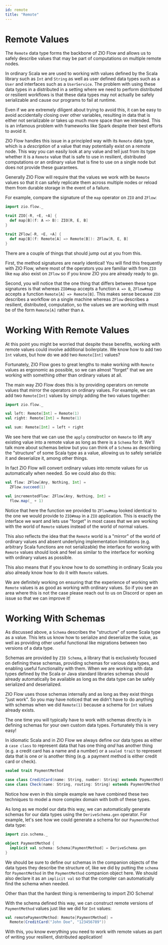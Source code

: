 ```yaml
---
id: remote
title: "Remote"
---
```


# Remote Values

The `Remote` data type forms the backbone of ZIO Flow and allows us to safely describe values that may be part of computations on multiple remote nodes.

In ordinary Scala we are used to working with values defined by the Scala library such as `Int` and `String` as well as user defined data types such as a `User` and interfaces such as a `UserService`. The problem with using these data types in a distributed in a setting where we need to perform distributed or resilient workflows is that these data types may not actually be safely serializable and cause our programs to fail at runtime.

Even if we are extremely diligent about trying to avoid this, it can be easy to avoid accidentally closing over other variables, resulting in data that is either not serializable or takes up much more space than we intended. This is an infamous problem with frameworks like Spark despite their best efforts to avoid it.

ZIO Flow handles this issue in a principled way with its `Remote` data type, which is a _description_ of a value that may potentially exist on a remote node. This way you can easily look at any value and tell just from its type whether it is a `Remote` value that is safe to use in resilient, distributed computations or an ordinary value that is fine to use on a single node but does not provide these guarantees.

Generally ZIO Flow will require that the values we work with be `Remote` values so that it can safely replicate them across multiple nodes or reload them from durable storage in the event of a failure.

For example, compare the signature of the `map` operator on `ZIO` and `ZFlow`:

```scala mdoc
import zio.flow._

trait ZIO[-R, +E, +A] {
  def map[B](f: A => B): ZIO[R, E, B]
}

trait ZFlow[-R, +E, +A] {
  def map[B](f: Remote[A] => Remote[B]): ZFlow[R, E, B]
}
```

There are a couple of things that should jump out at you from this.

First, the method signatures are nearly identical! You will find this frequently with ZIO Flow, where most of the operators you are familiar with from `ZIO` like `map` also exist on `ZFlow` so if you know ZIO you are already ready to go.

Second, you will notice that the one thing that differs between these type signatures is that whereas `ZIO#map` accepts a function `A => B`, `ZFlow#map` accepts a function `Remote[A] => Remote[B]`. This makes sense because `ZIO` describes a workflow on a single machine whereas `ZFlow` describes a resilient, distributed, computation, so the values we are working with must be of the form `Remote[A]` rather than `A`.

# Working With Remote Values

At this point you might be worried that despite these benefits, working with remote values could involve additional boilerplate. We know how to add two `Int` values, but how do we add two `Remote[Int]` values?

Fortunately, ZIO Flow goes to great lengths to make working with `Remote` values as ergonomic as possible, so we can almost "forget" that we are working with something other than ordinary values at all.

The main way ZIO Flow does this is by providing operators on remote values that mirror the operators on ordinary values. For example, we can add two `Remote[Int]` values by simply adding the two values together:

```scala mdoc:reset
import zio.flow._

val left: Remote[Int] = Remote(1)
val right: Remote[Int] = Remote(1)

val sum: Remote[Int] = left + right
```

We see here that we can use the `apply` constructor on `Remote` to lift any existing value into a remote value as long as there is a `Schema` for it. We'll talk more about schemas below but you can think of a `Schema` as describing the "structure" of some Scala type as a value, allowing us to safely serialize it and deserialize it, among other things.

In fact ZIO Flow will convert ordinary values into remote values for us automatically when needed. So we could also do this:

```scala mdoc
val flow: ZFlow[Any, Nothing, Int] =
  ZFlow.succeed(1)

val incrementedFlow: ZFlow[Any, Nothing, Int] =
  flow.map(_ + 1)
```

Notice that here the function we provided to `ZFlow#map` looked identical to the one we would provide to `ZIO#map` in a `ZIO` application. This is exactly the interface we want and lets use "forget" in most cases that we are working with the world of `Remote` values instead of the world of normal values.

This also reflects the idea that the `Remote` world is a "mirror" of the world of ordinary values and absent underlying implementation limitations (e.g. arbitrary Scala functions are not serializable) the interface for working with `Remote` values should look and feel as similar to the interface for working with ordinary values as possible.

This also means that if you know how to do something in ordinary Scala you also already know how to do it with `Remote` values.

We are definitely working on ensuring that the experience of working with `Remote` values is as good as working with ordinary values. So if you see an area where this is not the case please reach out to us on Discord or open an issue so that we can improve it!

# Working With Schemas

As discussed above, a `Schema` describes the "structure" of some Scala type as a value. This lets us know how to serialize and deserialize the value, as well as providing other useful functional like migrations between two versions of a data type.

Schemas are provided by `ZIO Schema`, a library that is exclusively focused on defining these schemas, providing schemas for various data types, and enabling useful functionality with them. When we are working with data types defined by the Scala or Java standard libraries schemas should already automatically be available as long as the data type can be safely serialized and deserialized.

ZIO Flow uses those schemas internally and as long as they exist things "just work". So you may have noticed that we didn't have to do anything with schemas when we did `Remote(1)` because a schema for `Int` values already exists.

The one time you will typically have to work with schemas directly is in defining schemas for your own custom data types. Fortunately this is very easy!

In idiomatic Scala and in ZIO Flow we always define our data types as either a `case class` to represent data that has one thing _and_ has another thing (e.g. a credit card has a name and a number) or a `sealed trait` to represent data that is one _or_ is another thing (e.g. a payment method is either credit card or check).

```scala mdoc
sealed trait PaymentMethod

case class CreditCard(name: String, number: String) extends PaymentMethod
case class Check(name: String, routing: String) extends PaymentMethod
```

Notice how even in this simple example we have combined these two techniques to model a more complex domain with both of these types.

As long as we model our data this way, we can automatically generate schemas for our data types using the `DeriveSchema.gen` operator. For example, let's see how we could generate a schema for our `PaymentMethod` data type:

```scala mdoc
import zio.schema._

object PaymentMethod {
  implicit val schema: Schema[PaymentMethod] = DeriveSchema.gen
}
```

We should be sure to define our schemas in the companion objects of the data types they describe the structure of, like we did by putting the `schema` for `PaymentMethod` in the `PaymentMethod` companion object here. We should also declare it as an `implicit val` so that the compiler can automatically find the schema when needed.

Other than that the hardest thing is remembering to import ZIO Schema!

With the schema defined this way, we can construct remote versions of `PaymentMethod` values just like we did for `Int` values:

```scala
val remotePaymentMethod: Remote[PaymentMethod] =
  Remote(CreditCard("John Doe", "123456789"))
```

With this, you know everything you need to work with remote values as part of writing your resilient, distributed application!
